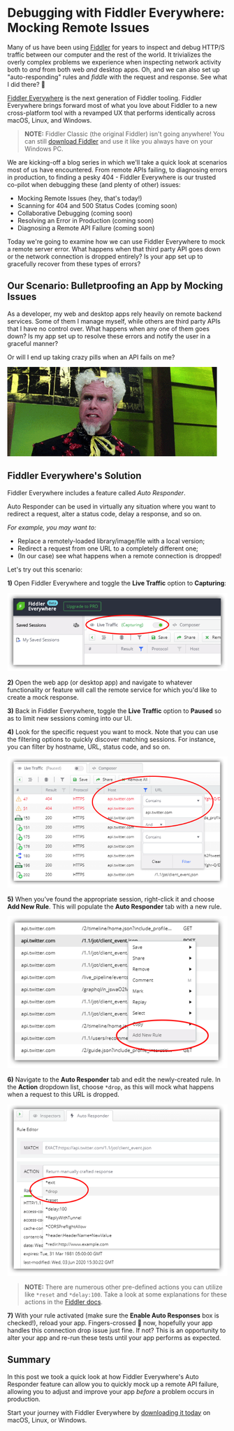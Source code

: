 # Debugging with Fiddler Everywhere: Mocking Remote Issues

Many of us have been using [Fiddler](https://www.telerik.com/fiddler) for years to inspect and debug HTTP/S traffic between our computer and the rest of the world. It trivializes the overly complex problems we experience when inspecting network activity both to *and* from both web *and* desktop apps. Oh, and we can also set up "auto-responding" rules and *fiddle* with the request and response. See what I did there? 🧐

[Fiddler Everywhere](https://www.telerik.com/fiddler-everywhere) is the next generation of Fiddler tooling. Fiddler Everywhere brings forward most of what you love about Fiddler to a new cross-platform tool with a revamped UX that performs identically across macOS, Linux, and Windows.

> **NOTE:** Fiddler Classic (the original Fiddler) isn't going anywhere! You can still [download Fiddler](https://www.telerik.com/download/fiddler) and use it like you always have on your Windows PC.

We are kicking-off a blog series in which we'll take a quick look at scenarios most of us have encountered. From remote APIs failing, to diagnosing errors in production, to finding a pesky 404 - Fiddler Everywhere is our trusted co-pilot when debugging these (and plenty of other) issues:

- Mocking Remote Issues (hey, that's today!)
- Scanning for 404 and 500 Status Codes (coming soon)
- Collaborative Debugging (coming soon)
- Resolving an Error in Production (coming soon)
- Diagnosing a Remote API Failure (coming soon)

Today we're going to examine how we can use Fiddler Everywhere to mock a remote server error. What happens when that third party API goes down or the network connection is dropped entirely? Is your app set up to gracefully recover from these types of errors?

## Our Scenario: Bulletproofing an App by Mocking Issues

As a developer, my web and desktop apps rely heavily on remote backend services. Some of them I manage myself, while others are third party APIs that I have no control over. What happens when any one of them goes down? Is my app set up to resolve these errors and notify the user in a graceful manner?

Or will I end up taking crazy pills when an API fails on me?

![i feel like i'm taking crazy pills gif](1-crazy-pills.gif)

## Fiddler Everywhere's Solution

Fiddler Everywhere includes a feature called *Auto Responder*.

Auto Responder can be used in virtually any situation where you want to redirect a request, alter a status code, delay a response, and so on.

*For example, you may want to:*

- Replace a remotely-loaded library/image/file with a local version;
- Redirect a request from one URL to a completely different one;
- (In our case) see what happens when a remote connection is dropped!

Let's try out this scenario:

**1)** Open Fiddler Everywhere and toggle the **Live Traffic** option to **Capturing**:

![fiddler everywhere capturing toggle](1-capturing.png)

**2)** Open the web app (or desktop app) and navigate to whatever functionality or feature will call the remote service for which you'd like to create a mock response.

**3)** Back in Fiddler Everywhere, toggle the **Live Traffic** option to **Paused** so as to limit new sessions coming into our UI.

**4)** Look for the specific request you want to mock. Note that you can use the filtering options to quickly discover matching sessions. For instance, you can filter by hostname, URL, status code, and so on.

![filter sessions](1-filter.png)

**5)** When you've found the appropriate session, right-click it and choose **Add New Rule**. This will populate the **Auto Responder** tab with a new rule.

![add new auto responder rule](1-add-rule.png)

**6)** Navigate to the **Auto Responder** tab and edit the newly-created rule. In the **Action** dropdown list, choose `*drop`, as this will mock what happens when a request to this URL is dropped.

![drop connection action](1-drop-connection.png)

> **NOTE:** There are numerous other pre-defined actions you can utilize like `*reset` and `*delay:100`. Take a look at some explanations for these actions in the [Fiddler docs](https://docs.telerik.com/fiddler/knowledgebase/autoresponder#actions).

**7)** With your rule activated (make sure the **Enable Auto Responses** box is checked!), reload your app. Fingers-crossed 🤞 now, hopefully your app handles this connection drop issue just fine. If not? This is an opportunity to alter your app and re-run these tests until your app performs as expected.

## Summary

In this post we took a quick look at how Fiddler Everywhere's Auto Responder feature can allow you to quickly mock up a remote API failure, allowing you to adjust and improve your app *before* a problem occurs in production.

Start your journey with Fiddler Everywhere by [downloading it today](https://www.telerik.com/download/fiddler-everywhere) on macOS, Linux, or Windows.